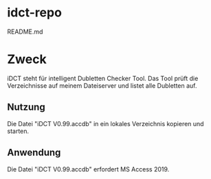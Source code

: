 # idct-repo
README.md

# Zweck
iDCT steht für intelligent Dubletten Checker Tool. 
Das Tool prüft die Verzeichnisse auf meinem Dateiserver und listet alle Dubletten auf. 

## Nutzung
Die Datei "iDCT V0.99.accdb" in ein lokales Verzeichnis kopieren und starten.

## Anwendung
Die Datei "iDCT V0.99.accdb" erfordert MS Access 2019.


